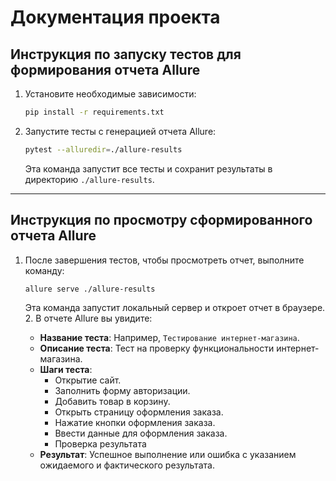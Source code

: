 # Документация проекта

## Инструкция по запуску тестов для формирования отчета Allure

1. Установите необходимые зависимости:
   ```bash
   pip install -r requirements.txt
   ```

2. Запустите тесты с генерацией отчета Allure:
   ```bash
   pytest --alluredir=./allure-results
   ```

   Эта команда запустит все тесты и сохранит результаты в директорию `./allure-results`.

---

## Инструкция по просмотру сформированного отчета Allure

1. После завершения тестов, чтобы просмотреть отчет, выполните команду:
   ```bash
   allure serve ./allure-results
   ```

   Эта команда запустит локальный сервер и откроет отчет в браузере.
   2. В отчете Allure вы увидите:
   - **Название теста**: Например, `Тестирование интернет-магазина`.
   - **Описание теста**: Тест на проверку функциональности интернет-магазина.
   - **Шаги теста**:
     - Открытие сайт.
     - Заполнить форму авторизации.
     - Добавить товар в корзину.
     - Открыть страницу оформления заказа.
     - Нажатие кнопки оформления заказа.
     - Ввести данные для оформления заказа.
     - Проверка результата
   - **Результат**: Успешное выполнение или ошибка с указанием ожидаемого и фактического результата.
